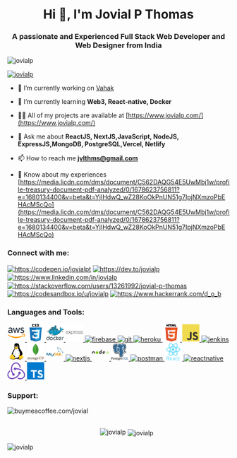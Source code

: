 <h1 align="center">Hi 👋, I'm Jovial P Thomas</h1>
<h3 align="center">A passionate and Experienced Full Stack Web Developer and Web Designer from India</h3>

<p align="left"> <img src="https://komarev.com/ghpvc/?username=jovialp&label=Profile%20views&color=0e75b6&style=flat" alt="jovialp" /> </p>

<p align="left"> <a href="https://github.com/ryo-ma/github-profile-trophy"><img src="https://github-profile-trophy.vercel.app/?username=jovialp" alt="jovialp" /></a> </p>

- 🔭 I’m currently working on [Vahak](https://vahak.in/)

- 🌱 I’m currently learning **Web3, React-native, Docker**

- 👨‍💻 All of my projects are available at [https://www.jovialp.com/](https://www.jovialp.com/)

- 💬 Ask me about **ReactJS, NextJS,JavaScript, NodeJS, ExpressJS,MongoDB, PostgreSQL,Vercel, Netlify**

- 📫 How to reach me **jvlthms@gmail.com**

- 📄 Know about my experiences [https://media.licdn.com/dms/document/C562DAQG54E5UwMbj1w/profile-treasury-document-pdf-analyzed/0/1678623756811?e=1680134400&v=beta&t=YjIHdwQ_wZ28KoOkPnUN51g7IpjNXmzoPbEHAcMScQo](https://media.licdn.com/dms/document/C562DAQG54E5UwMbj1w/profile-treasury-document-pdf-analyzed/0/1678623756811?e=1680134400&v=beta&t=YjIHdwQ_wZ28KoOkPnUN51g7IpjNXmzoPbEHAcMScQo)

<h3 align="left">Connect with me:</h3>
<p align="left">
<a href="https://codepen.io/https://codepen.io/jovialpt" target="blank"><img align="center" src="https://raw.githubusercontent.com/rahuldkjain/github-profile-readme-generator/master/src/images/icons/Social/codepen.svg" alt="https://codepen.io/jovialpt" height="30" width="40" /></a>
<a href="https://dev.to/https://dev.to/jovialp" target="blank"><img align="center" src="https://raw.githubusercontent.com/rahuldkjain/github-profile-readme-generator/master/src/images/icons/Social/devto.svg" alt="https://dev.to/jovialp" height="30" width="40" /></a>
<a href="https://linkedin.com/in/https://www.linkedin.com/in/jovialp" target="blank"><img align="center" src="https://raw.githubusercontent.com/rahuldkjain/github-profile-readme-generator/master/src/images/icons/Social/linked-in-alt.svg" alt="https://www.linkedin.com/in/jovialp" height="30" width="40" /></a>
<a href="https://stackoverflow.com/users/https://stackoverflow.com/users/13261992/jovial-p-thomas" target="blank"><img align="center" src="https://raw.githubusercontent.com/rahuldkjain/github-profile-readme-generator/master/src/images/icons/Social/stack-overflow.svg" alt="https://stackoverflow.com/users/13261992/jovial-p-thomas" height="30" width="40" /></a>
<a href="https://codesandbox.com/https://codesandbox.io/u/jovialp" target="blank"><img align="center" src="https://raw.githubusercontent.com/rahuldkjain/github-profile-readme-generator/master/src/images/icons/Social/codesandbox.svg" alt="https://codesandbox.io/u/jovialp" height="30" width="40" /></a>
<a href="https://www.hackerrank.com/https://www.hackerrank.com/d_o_b" target="blank"><img align="center" src="https://raw.githubusercontent.com/rahuldkjain/github-profile-readme-generator/master/src/images/icons/Social/hackerrank.svg" alt="https://www.hackerrank.com/d_o_b" height="30" width="40" /></a>
</p>

<h3 align="left">Languages and Tools:</h3>
<p align="left"> <a href="https://aws.amazon.com" target="_blank" rel="noreferrer"> <img src="https://raw.githubusercontent.com/devicons/devicon/master/icons/amazonwebservices/amazonwebservices-original-wordmark.svg" alt="aws" width="40" height="40"/> </a> <a href="https://www.w3schools.com/css/" target="_blank" rel="noreferrer"> <img src="https://raw.githubusercontent.com/devicons/devicon/master/icons/css3/css3-original-wordmark.svg" alt="css3" width="40" height="40"/> </a> <a href="https://www.docker.com/" target="_blank" rel="noreferrer"> <img src="https://raw.githubusercontent.com/devicons/devicon/master/icons/docker/docker-original-wordmark.svg" alt="docker" width="40" height="40"/> </a> <a href="https://expressjs.com" target="_blank" rel="noreferrer"> <img src="https://raw.githubusercontent.com/devicons/devicon/master/icons/express/express-original-wordmark.svg" alt="express" width="40" height="40"/> </a> <a href="https://firebase.google.com/" target="_blank" rel="noreferrer"> <img src="https://www.vectorlogo.zone/logos/firebase/firebase-icon.svg" alt="firebase" width="40" height="40"/> </a> <a href="https://git-scm.com/" target="_blank" rel="noreferrer"> <img src="https://www.vectorlogo.zone/logos/git-scm/git-scm-icon.svg" alt="git" width="40" height="40"/> </a> <a href="https://heroku.com" target="_blank" rel="noreferrer"> <img src="https://www.vectorlogo.zone/logos/heroku/heroku-icon.svg" alt="heroku" width="40" height="40"/> </a> <a href="https://www.w3.org/html/" target="_blank" rel="noreferrer"> <img src="https://raw.githubusercontent.com/devicons/devicon/master/icons/html5/html5-original-wordmark.svg" alt="html5" width="40" height="40"/> </a> <a href="https://developer.mozilla.org/en-US/docs/Web/JavaScript" target="_blank" rel="noreferrer"> <img src="https://raw.githubusercontent.com/devicons/devicon/master/icons/javascript/javascript-original.svg" alt="javascript" width="40" height="40"/> </a> <a href="https://www.jenkins.io" target="_blank" rel="noreferrer"> <img src="https://www.vectorlogo.zone/logos/jenkins/jenkins-icon.svg" alt="jenkins" width="40" height="40"/> </a> <a href="https://www.linux.org/" target="_blank" rel="noreferrer"> <img src="https://raw.githubusercontent.com/devicons/devicon/master/icons/linux/linux-original.svg" alt="linux" width="40" height="40"/> </a> <a href="https://www.mongodb.com/" target="_blank" rel="noreferrer"> <img src="https://raw.githubusercontent.com/devicons/devicon/master/icons/mongodb/mongodb-original-wordmark.svg" alt="mongodb" width="40" height="40"/> </a> <a href="https://www.mysql.com/" target="_blank" rel="noreferrer"> <img src="https://raw.githubusercontent.com/devicons/devicon/master/icons/mysql/mysql-original-wordmark.svg" alt="mysql" width="40" height="40"/> </a> <a href="https://nextjs.org/" target="_blank" rel="noreferrer"> <img src="https://cdn.worldvectorlogo.com/logos/nextjs-2.svg" alt="nextjs" width="40" height="40"/> </a> <a href="https://nodejs.org" target="_blank" rel="noreferrer"> <img src="https://raw.githubusercontent.com/devicons/devicon/master/icons/nodejs/nodejs-original-wordmark.svg" alt="nodejs" width="40" height="40"/> </a> <a href="https://www.postgresql.org" target="_blank" rel="noreferrer"> <img src="https://raw.githubusercontent.com/devicons/devicon/master/icons/postgresql/postgresql-original-wordmark.svg" alt="postgresql" width="40" height="40"/> </a> <a href="https://postman.com" target="_blank" rel="noreferrer"> <img src="https://www.vectorlogo.zone/logos/getpostman/getpostman-icon.svg" alt="postman" width="40" height="40"/> </a> <a href="https://reactjs.org/" target="_blank" rel="noreferrer"> <img src="https://raw.githubusercontent.com/devicons/devicon/master/icons/react/react-original-wordmark.svg" alt="react" width="40" height="40"/> </a> <a href="https://reactnative.dev/" target="_blank" rel="noreferrer"> <img src="https://reactnative.dev/img/header_logo.svg" alt="reactnative" width="40" height="40"/> </a> <a href="https://redux.js.org" target="_blank" rel="noreferrer"> <img src="https://raw.githubusercontent.com/devicons/devicon/master/icons/redux/redux-original.svg" alt="redux" width="40" height="40"/> </a> <a href="https://www.typescriptlang.org/" target="_blank" rel="noreferrer"> <img src="https://raw.githubusercontent.com/devicons/devicon/master/icons/typescript/typescript-original.svg" alt="typescript" width="40" height="40"/> </a> </p>

<h3 align="left">Support:</h3>
<p><a href="https://www.buymeacoffee.com/buymeacoffee.com/jovial"> <img align="left" src="https://cdn.buymeacoffee.com/buttons/v2/default-yellow.png" height="50" width="210" alt="buymeacoffee.com/jovial" /></a></p><br><br>

<p><img align="left" src="https://github-readme-stats.vercel.app/api/top-langs?username=jovialp&show_icons=true&locale=en&layout=compact" alt="jovialp" /></p>

<p>&nbsp;<img align="center" src="https://github-readme-stats.vercel.app/api?username=jovialp&show_icons=true&locale=en" alt="jovialp" /></p>

<p><img align="center" src="https://github-readme-streak-stats.herokuapp.com/?user=jovialp&" alt="jovialp" /></p>
